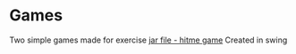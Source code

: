 # Games
Two simple games made for exercise
[jar file - hitme game](http://puu.sh/kDPtu/ae98211748.jar) Created in swing
